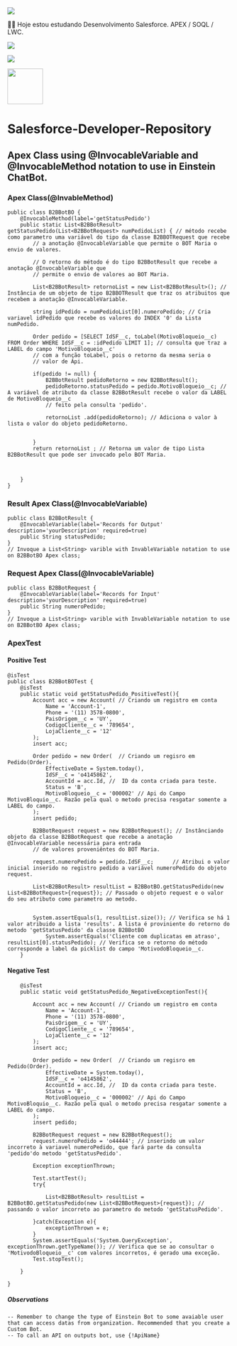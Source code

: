 
<img src="https://media-exp1.licdn.com/dms/image/C4D16AQFBe5q0Rr5OEg/profile-displaybackgroundimage-shrink_200_800/0/1603929596357?e=2147483647&v=beta&t=vHuFpes5cNqUMmIOi7QNzgtuR0fdnM-TaY3e6UVeJYQ">

👨‍💻 Hoje estou estudando Desenvolvimento Salesforce. APEX / SOQL / LWC.

  <a href="https://www.instagram.com/valteir.jr/" target="_blank"><img src="https://img.shields.io/badge/-Instagram-%23E4405F?style=for-the-badge&logo=instagram&logoColor=white" target="_blank"></a>

  <a href="https://www.linkedin.com/in/valteir-junior-bb722b205/" target="_blank"><img src="https://img.shields.io/badge/-LinkedIn-%230077B5?style=for-the-badge&logo=linkedin&logoColor=white" target="_blank"></a> 

<a href="https://trailblazer.me/id/jsilva288/" target="_blank"><img src="https://trailhead.salesforce.com/assets/trailhead-logo-5d3354441b4d8b97f21075b65e2aea266780d45943bbb36796ac25dc7cf4adc9.svg" width=80px></a>


# Salesforce-Developer-Repository

## Apex Class using @InvocableVariable and @InvocableMethod notation to use in Einstein ChatBot. 

### Apex Class(@InvableMethod)
```
public class B2BBotBO {
    @InvocableMethod(label='getStatusPedido')
    public static List<B2BBotResult> getStatusPedido(List<B2BBotRequest> numPedidoList) { // método recebe como parametro uma variável do tipo da classe B2BBOTRequest que recebe
        // a anotação @InvocableVariable que permite o BOT Maria o envio de valores. 
        
        // O retorno do método é do tipo B2BBotResult que recebe a anotação @InvocableVariable que
        // permite o envio de valores ao BOT Maria. 
        
        List<B2BBotResult> retornoList = new List<B2BBotResult>(); // Instância de um objeto de tipo B2BBOTResult que traz os atribuitos que recebem a anotação @InvocableVariable. 
        
        string idPedido = numPedidoList[0].numeroPedido; // Cria variavel idPedido que recebe os valores do INDEX '0' da Lista numPedido.
        
        Order pedido = [SELECT IdSF__c, toLabel(MotivoBloqueio__c) FROM Order WHERE IdSF__c = :idPedido LIMIT 1]; // consulta que traz a LABEL do campo 'MotivoBloqueio__c'
        // com a função toLabel, pois o retorno da mesma seria o
        // valor de Api. 
        
        if(pedido != null) {                
            B2BBotResult pedidoRetorno = new B2BBotResult();        
            pedidoRetorno.statusPedido = pedido.MotivoBloqueio__c; // A variável de atributo da classe B2BBotResult recebe o valor da LABEL de MotivoBloqueio__c 
            // feito pela consulta 'pedido'.
            
            retornoList .add(pedidoRetorno); // Adiciona o valor à lista o valor do objeto pedidoRetorno.
            
            
        }
        return retornoList ; // Retorna um valor de tipo Lista B2BBotResult que pode ser invocado pelo BOT Maria.
        
        
        
    }
}
```
### Result Apex Class(@InvocableVariable)
```
public class B2BBotResult {
    @InvocableVariable(label='Records for Output' description='yourDescription' required=true)
    public String statusPedido;
}
// Invoque a List<String> varible with InvableVariable notation to use on B2BBotBO Apex class;
```
### Request Apex Class(@InvocableVariable)
```
public class B2BBotRequest {
	@InvocableVariable(label='Records for Input' description='yourDescription' required=true)
    public String numeroPedido;
}
// Invoque a List<String> varible with InvableVariable notation to use on B2BBotBO Apex class;
```
### ApexTest

#### Positive Test
```
@isTest
public class B2BBotBOTest {
    @isTest
    public static void getStatusPedido_PositiveTest(){
        Account acc = new Account( // Criando um registro em conta 
            Name = 'Account-1',
            Phone = '(11) 3578-0800',
            PaisOrigem__c = 'UY',
            CodigoCliente__c = '789654',
            LojaCliente__c = '12'
        );
        insert acc;
        
        Order pedido = new Order(  // Criando um regisro em Pedido(Order).
            EffectiveDate = System.today(),
            IdSF__c = 'o4145862',
            AccountId = acc.Id, //  ID da conta criada para teste. 
            Status = 'B',
            MotivoBloqueio__c = '000002' // Api do Campo MotivoBloquio__c. Razão pela qual o metodo precisa resgatar somente a LABEL do campo. 
        );   
        insert pedido;
        
        B2BBotRequest request = new B2BBotRequest(); // Instânciando objeto da classe B2BBotRequest que recebe a anotação @InvocableVariable necessária para entrada 
        // de valores proveniêntes do BOT Maria.
        
        request.numeroPedido = pedido.IdSF__c;		// Atribui o valor inicial inserido no registro pedido a variável numeroPedido do objeto request.
        
        List<B2BBotResult> resultList = B2BBotBO.getStatusPedido(new List<B2BBotRequest>{request}); // Passado o objeto request e o valor do seu atributo como parametro ao metodo.
        
        
        System.assertEquals(1, resultList.size()); // Verifica se há 1 valor atribuido a lista 'results'. A lista é proviniente do retorno do metodo 'getStatusPedido' da classe B2BBotBO
            System.assertEquals('Cliente com duplicatas em atraso', resultList[0].statusPedido); // Verifica se o retorno do método corresponde a label da picklist do campo 'MotivodoBloqueio__c. 
    }
```
#### Negative Test
```
    @isTest
    public static void getStatusPedido_NegativeExceptionTest(){
        
        Account acc = new Account( // Criando um registro em conta 
            Name = 'Account-1',
            Phone = '(11) 3578-0800',
            PaisOrigem__c = 'UY',
            CodigoCliente__c = '789654',
            LojaCliente__c = '12'
        );
        insert acc;
        
        Order pedido = new Order(  // Criando um regisro em Pedido(Order).
            EffectiveDate = System.today(),
            IdSF__c = 'o4145862',
            AccountId = acc.Id, //  ID da conta criada para teste. 
            Status = 'B',
            MotivoBloqueio__c = '000002' // Api do Campo MotivoBloquio__c. Razão pela qual o metodo precisa resgatar somente a LABEL do campo. 
        ); 
        insert pedido;
        
        B2BBotRequest request = new B2BBotRequest();
        request.numeroPedido = 'o44444'; // inserindo um valor incorreto à variavel numeroPedido, que fará parte da consulta 'pedido'do metodo 'getStatusPedido'.
        
        Exception exceptionThrown;
        
        Test.startTest();
        try{
            
            List<B2BBotResult> resultList = B2BBotBO.getStatusPedido(new List<B2BBotRequest>{request}); // passando o valor incorreto ao parametro do metodo 'getStatusPedido'.
            
        }catch(Exception e){
            exceptionThrown = e;
        }
        System.assertEquals('System.QueryException', exceptionThrown.getTypeName()); // Verifica que se ao consultar o 'MotivodoBloqueio__c' com valores incorretos, é gerado uma exceção.
        Test.stopTest();
 
    }

}
```
##### Observations
```
-- Remember to change the type of Einstein Bot to some avaiable user that can access datas from organization. Recommended that you create a Custom Bot. 
-- To call an API on outputs bot, use {!ApiName}

```

